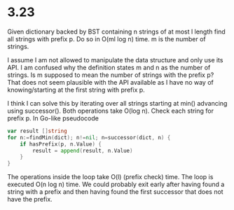 # 3.23

Given dictionary backed by BST containing n strings of at most l length find all strings with prefix
p. Do so in O(ml log n) time. m is the number of strings.

I assume I am not allowed to manipulate the data structure and only use its API. I am confused why
the definition states m and n as the number of strings. Is m supposed to mean the number of strings
with the prefix p? That does not seem plausible with the API available as I have no way of
knowing/starting at the first string with prefix p.

I think I can solve this by iterating over all strings starting at min() advancing using
successor(). Both operations take O(log n). Check each string for prefix p. In Go-like pseudocode

```go
var result []string
for n:=findMin(dict); n!=nil; n=successor(dict, n) {
    if hasPrefix(p, n.Value) {
        result = append(result, n.Value)
    }
}
```

The operations inside the loop take O(l) (prefix check) time. The loop is executed O(n log n) time.
We could probably exit early after having found a string with a prefix and then having found the
first successor that does not have the prefix.
